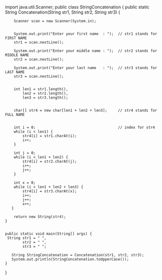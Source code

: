 import java.util.Scanner;
public class StringConcatenation {
   public static String Concatenation(String str1, String str2, String str3) {
        
        Scanner scan = new Scanner(System.in);
        
        
        System.out.print("Enter your first name  : ");  // str1 stands for FIRST NAME
        str1 = scan.nextLine();
        
        System.out.print("Enter your middle name : ");  // str2 stands for MIDDLE NAME
        str2 = scan.nextLine();
       
        System.out.print("Enter your last name   : ");  // str3 stands for LAST NAME
        str3 = scan.nextLine();
        
        
        int len1 = str1.length(),                
            len2 = str2.length(),                    
            len3 = str3.length(); 
        
        
        char[] str4 = new char[len1 + len2 + len3];     // str4 stands for FULL NAME
        
        
        int i = 0;                                      // index for str4  
        while (i < len1) {
            str4[i] = str1.charAt(i);
            i++;
        }
        
        int j = 0;
        while (i < len1 + len2) {
            str4[i] = str2.charAt(j);
            i++;
            j++;
        }
        
        int x = 0;
        while (i < len1 + len2 + len3) {         
            str4[i] = str3.charAt(x);
            i++;
            j++;
            x++;
       }

        return new String(str4);
    }
    
    
    public static void main(String[] args) {
     String str1 = " ", 
            str2 = " ", 
            str3 = " ";
       
       String StringConcatenation = Concatenation(str1, str2, str3);
       System.out.println(StringConcatenation.toUpperCase());
    }
}
